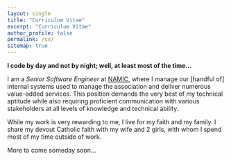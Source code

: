 ```yaml
---
layout: single
title: "Curriculum Vitae"
excerpt: "Curriculum Vitae"
author_profile: false
permalink: /cv/
sitemap: true
---
```


**I code by day and not by night; well, at least most of the time...**

I am a _Senior Software Engineer_ at [NAMIC](http://www.namic.org), where I manage our [handful of] internal systems 
used to manage the association and deliver numerous value-added services. This position demands the very best of my 
technical aptitude while also requiring proficient communication with various stakeholders at all levels of knowledge 
and technical ability. 

While my work is very rewarding to me, I live for my faith and my family. I share my devout Catholic faith with my wife 
and 2 girls, with whom I spend most of my time outside of work.

More to come someday soon...